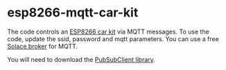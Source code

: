 # esp8266-mqtt-car-kit

The code controls an [ESP8266 car kit](https://www.aliexpress.com/item/32714246452.html) via MQTT messages. To use the code, update the ssid, password and mqtt parameters. You can use a free [Solace broker](https://console.solace.cloud/login/new-account) for MQTT.

You will need to download the [PubSubClient library](https://platformio.org/lib/show/89/PubSubClient).
